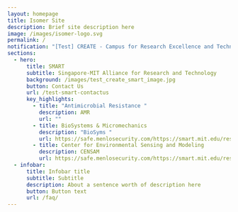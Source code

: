 ```yaml
---
layout: homepage
title: Isomer Site
description: Brief site description here
image: /images/isomer-logo.svg
permalink: /
notification: "[Test] CREATE - Campus for Research Excellence and Technological Enterprise"
sections:
  - hero:
      title: SMART
      subtitle: Singapore-MIT Alliance for Research and Technology
      background: /images/test_create_smart_image.jpg
      button: Contact Us
      url: /test-smart-contactus
      key_highlights:
        - title: "Antimicrobial Resistance "
          description: AMR
          url: ""
        - title: BioSystems & Micromechanics
          description: "BioSyms "
          url: https://safe.menlosecurity.com/https://smart.mit.edu/research/biosym/about-biosym
        - title: Center for Environmental Sensing and Modeling
          description: CENSAM
          url: https://safe.menlosecurity.com/https://smart.mit.edu/research/censam/about-censam
  - infobar:
      title: Infobar title
      subtitle: Subtitle
      description: About a sentence worth of description here
      button: Button text
      url: /faq/
---
```

